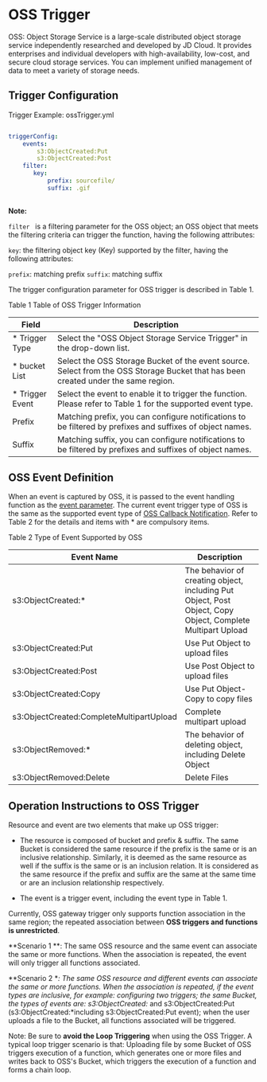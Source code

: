 # OSS Trigger

OSS: Object Storage Service is a large-scale distributed object storage service independently researched and developed by JD Cloud. It provides enterprises and individual developers with high-availability, low-cost, and secure cloud storage services. You can implement unified management of data to meet a variety of storage needs.   



 ## Trigger Configuration
 
 
Trigger Example: ossTrigger.yml


```YAML

triggerConfig:
    events:
        s3:ObjectCreated:Put
        s3:ObjectCreated:Post
    filter:
       key:
           prefix: sourcefile/
           suffix: .gif
           
```



**Note:**

``filter `` is a filtering parameter for the OSS object; an OSS object that meets the filtering criteria can trigger the function, having the following attributes:

 ``key``: the filtering object key (Key) supported by the filter, having the following attributes:
           
 ``prefix``: matching prefix
 ``suffix``: matching suffix



The trigger configuration parameter for OSS trigger is described in Table 1.

Table 1  Table of OSS Trigger Information

|  Field        |  Description                                                         |
| ----------- | ------------------------------------------------------------ |
| * Trigger Type |  Select the "OSS Object Storage Service Trigger" in the drop-down list. |
| * bucket List |  Select the OSS Storage Bucket of the event source. Select from the OSS Storage Bucket that has been created under the same region.|
| * Trigger Event   |  Select the event to enable it to trigger the function. Please refer to Table 1 for the supported event type. |
|  Prefix        |  Matching prefix, you can configure notifications to be filtered by prefixes and suffixes of object names. |
|  Suffix        |  Matching suffix, you can configure notifications to be filtered by prefixes and suffixes of object names. |  



## OSS Event Definition

When an event is captured by OSS, it is passed to the event handling function as the [event parameter](../configtigger-event.md). The current event trigger type of OSS is the same as the supported event type of [OSS Callback Notification](https://docs.jdcloud.com/en/object-storage-service/callback-notification-2). Refer to Table 2 for the details and items with * are compulsory items.

Table 2 Type of Event Supported by OSS

| Event Name                                 | Description                                                         |
| ----------------------------------------- | ------------------------------------------------------------ |
| s3:ObjectCreated:*                       | The behavior of creating object, including Put Object,   Post Object, Copy Object, Complete Multipart Upload |
| s3:ObjectCreated:Put                     | Use Put Object to upload files                                       |
| s3:ObjectCreated:Post                    | Use Post Object to upload files                                      |
| s3:ObjectCreated:Copy                    | Use Put Object-Copy to copy files                                  |
| s3:ObjectCreated:CompleteMultipartUpload | Complete multipart upload                                                 |
| s3:ObjectRemoved:*                       | The behavior of deleting object, including Delete   Object                        |
| s3:ObjectRemoved:Delete                  | Delete Files                                                     |



 

## Operation Instructions to OSS Trigger

Resource and event are two elements that make up OSS trigger:
 
 * The resource is composed of bucket and prefix & suffix. The same Bucket is considered the same resource if the prefix is the same or is an inclusive relationship. Similarly, it is deemed as the same resource as well if the suffix is the same or is an inclusion relation. It is considered as the same resource if the prefix and suffix are the same at the same time or are an inclusion relationship respectively.
 
 * The event is a trigger event, including the event type in Table 1.
  
  Currently, OSS gateway trigger only supports function association in the same region; the repeated association between **OSS triggers and functions is unrestricted**.
  
  **Scenario 1 **: The same OSS resource and the same event can associate the same or more functions. When the association is repeated, the event will only trigger all functions associated.
  
  **Scenario 2 **: The same OSS resource and different events can associate the same or more functions. When the association is repeated, if the event types are inclusive, for example: configuring two triggers; the same Bucket, the types of events are: s3:ObjectCreated:* and s3:ObjectCreated:Put (s3:ObjectCreated:*including s3:ObjectCreated:Put event); when the user uploads a file to the Bucket, all functions associated will be triggered.

 
Note:
Be sure to **avoid the Loop Triggering** when using the OSS Trigger. A typical loop trigger scenario is that: Uploading file by some Bucket of OSS triggers execution of a function, which generates one or more files and writes back to OSS's Bucket, which triggers the execution of a function and forms a chain loop.

